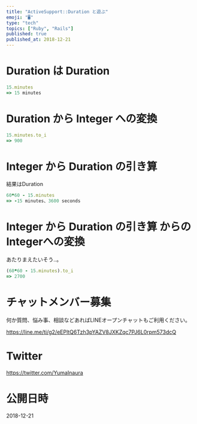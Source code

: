 ```yaml
---
title: "ActiveSupport::Duration と遊ぶ"
emoji: "🖥"
type: "tech"
topics: ["Ruby", "Rails"]
published: true
published_at: 2018-12-21
---
```


# Duration は Duration

```ruby
15.minutes
=> 15 minutes
```

# Duration から Integer への変換

```rb
15.minutes.to_i
=> 900
```

# Integer から Duration の引き算

結果はDuration

```rb
60*60 - 15.minutes
=> -15 minutes、3600 seconds
```

# Integer から Duration の引き算 からの Integerへの変換

あたりまえたいそう‥。

```ruby
(60*60 - 15.minutes).to_i
=> 2700
```








<!-- Update From Qiita API -->

# チャットメンバー募集


何か質問、悩み事、相談などあればLINEオープンチャットもご利用ください。

https://line.me/ti/g2/eEPltQ6Tzh3pYAZV8JXKZqc7PJ6L0rpm573dcQ





# Twitter


https://twitter.com/YumaInaura


<!-- Update From Qiita API -->



# 公開日時

2018-12-21
